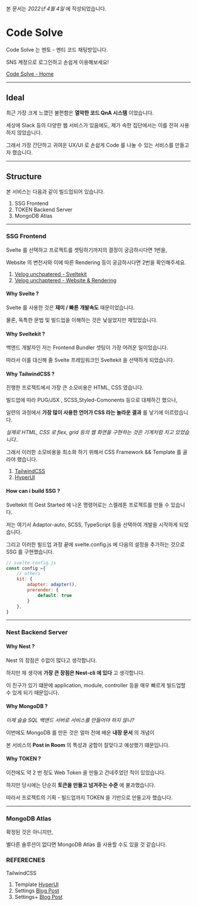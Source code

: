 본 문서는 _2022년 4월 4일_ 에 작성되었습니다.

# Code Solve

Code Solve 는 멘토 - 멘티 코드 채팅방입니다.

SNS 계정으로 로그인하고 손쉽게 이용해보세요!

[Code Solve - Home](https://code-qna-website-sveltekit.pages.dev/)

<hr>

## Ideal

최근 가장 크게 느꼈던 불편함은 **열악한 코드 QnA 시스템** 이었습니다.

세상에 Slack 등의 다양한 웹 서비스가 있음에도, 제가 속한 집단에서는 이를 전혀 사용하지 않았습니다.

그래서 가장 간단하고 귀여운 UX/UI 로 손쉽게 Code 를 나눌 수 있는 서비스를 만들고자 했습니다.

<hr>

## Structure

본 서비스는 다음과 같이 빌드업되어 있습니다.

1. SSG Frontend
2. TOKEN Backend Server
3. MongoDB Atlas

<hr>

### SSG Frontend

Svelte 를 선택하고 프로젝트를 셋팅하기까지의 결정이 궁금하시다면 1번을,

Website 의 변천사와 이에 따른 Rendering 등이 궁금하시다면 2번을 확인해주세요.

1. [Velog unchpatered - Sveltekit](https://velog.io/@unchapterd/Sveltekit)
2. [Velog unchaptered - Website & Rendering](https://velog.io/@unchapterd/Website-Rendering)

#### Why Svelte ?

Svelte 를 사용한 것은 **재미 / 빠른 개발속도** 때문이었습니다.

물론, 독특한 문법 및 빌드업을 이해하는 것은 낯설었지만 재밌었습니다.

#### Why Sveltekit ?

백앤드 개발자인 저는 Frontend Bundler 셋팅이 가장 어려운 일이었습니다.

따라서 이를 대신해 줄 Svelte 프레임워크인 Sveltekit 을 선택하게 되었습니다.

#### Why TailwindCSS ?

진행한 프로젝트에서 가장 큰 소모비용은 HTML, CSS 였습니다.

빌드업에 따라 PUG/JSX , SCSS,Styled-Comonents 등으로 대체하긴 했으나,

일련의 과정에서 **가장 많이 사용한 언어가 CSS 라는 놀라운 결과** 를 낳기에 이르렀습니다.

_실제로 HTML, CSS 로 flex, grid 등의 웹 화면을 구현하는 것은 기계처럼 치고 있었습니다.._

그래서 이러한 소모비용을 최소화 하기 위해서 CSS Framework && Template 를 골라야 했습니다.

1. [TailwindCSS](https://tailwindcss.com/)
2. [HyperUI](https://www.hyperui.dev/)

#### How can i build SSG ?

Sveltekit 의 Gest Started 에 나온 명령어로는 스켈레톤 프로젝트를 만들 수 있습니다.

저는 여기서 Adaptor-auto, SCSS, TypeScript 등을 선택하여 개발을 시작하게 되었습니다.

그리고 이러한 빌드업 과정 끝에 svelte.config.js 에 다음의 설정을 추가하는 것으로 SSG 를 구현했습니다.

```javascript
// svelte.config.js
const config ={
    // others
	kit: {
		adapter: adapter(),
		prerender: {
			default: true
		}
	},
}
```

<hr>

### Nest Backend Server

#### Why Nest ?

Nest 의 장점은 수없이 많다고 생각합니다.

하지만 제 생각에 **가장 큰 장점은 Nest-cli 에 있다** 고 생각합니다.

이 친구가 있기 떄문에 application, module, controller 등을 매우 빠르게 빌드업할 수 있게 되기 때문입니다.

#### Why MongoDB ?

_이제 슬슬 SQL 백앤드 서버로 서비스를 만들어야 하지 않나?_

이번에도 MongoDB 를 만든 것은 얼마 전에 배운 **내장 문서** 의 개념이

본 서비스의 **Post in Room** 의 특성과 궁합이 잘맞다고 예상했기 떄문입니다.

#### Why TOKEN ?

이전에도 약 2 번 정도 Web Token 을 만들고 건네주었던 적이 있었습니다.

하지만 당시에는 단순히 **토큰을 만들고 넘겨주는 수준** 에 불과했습니다.

따라서 프로젝트의 기획 - 빌드업까지 TOKEN 을 기반으로 만들고자 했습니다.

<hr>

### MongoDB Atlas

확정된 것은 아니지만,

별다른 솔루션이 없다면 MongoDB Atlas 를 사용할 수도 있을 것 같습니다.

### REFERECNES

TailwindCSS

1. Template [HyperUI](https://www.hyperui.dev/)
2. Settings [Blog Post](https://intrepidgeeks.com/tutorial/how-to-set-sveltekit-using-tailwind-css)
3. Settings+ [Blog Post](https://blog.rhostem.com/posts/2021-06-05-tailwind-css)